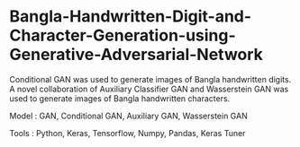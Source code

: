 # Bangla-Handwritten-Digit-and-Character-Generation-using-Generative-Adversarial-Network

Conditional GAN was used to generate images of Bangla handwritten digits. A novel collaboration of Auxiliary Classifier GAN and Wasserstein GAN was used to generate images of Bangla handwritten characters.


Model : GAN, Conditional GAN, Auxiliary GAN, Wasserstein GAN

Tools : Python, Keras, Tensorflow, Numpy, Pandas, Keras Tuner

